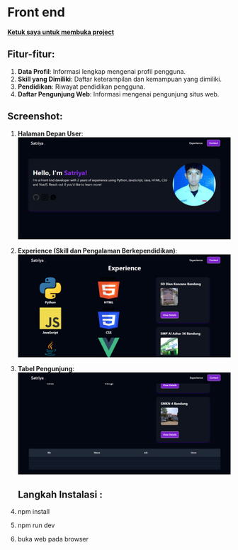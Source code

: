 # Front end

[**Ketuk saya untuk membuka project**](#)

## Fitur-fitur:

1. **Data Profil**: Informasi lengkap mengenai profil pengguna.
2. **Skill yang Dimiliki**: Daftar keterampilan dan kemampuan yang dimiliki.
3. **Pendidikan**: Riwayat pendidikan pengguna.
4. **Daftar Pengunjung Web**: Informasi mengenai pengunjung situs web.

## Screenshot:

1. **Halaman Depan User**:
   ![Halaman Depan User](screenshot/1.png)

2. **Experience (Skill dan Pengalaman Berkependidikan)**:
   ![Experience](screenshot/2.png)

3. **Tabel Pengunjung**:
   ![Tabel Pengunjung](screenshot/3.png)

   ## Langkah Instalasi :

1. npm install
2. npm run dev
3. buka web pada browser

